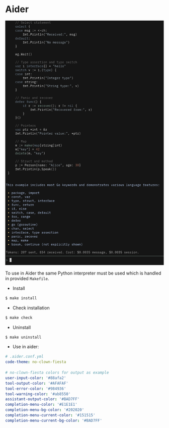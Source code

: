 # Aider

![1](assets/1.png)

To use in Aider the same Python interpreter must be used which is handled in provided `Makefile`.

- Install
```sh
$ make install
```

- Check installation
```sh
$ make check
```

- Uninstall
```sh
$ make uninstall
```

- Use in aider:
```yaml
# .aider.conf.yml
code-theme: no-clown-fiesta

# no-clown-fiesta colors for output as example
user-input-color: '#88afa2'
tool-output-color: '#AFAFAF'
tool-error-color: '#984936'
tool-warning-color: '#ab8550'
assistant-output-color: '#BAD7FF'
completion-menu-color: '#E1E1E1'
completion-menu-bg-color: '#202020'
completion-menu-current-color: '#151515'
completion-menu-current-bg-color: '#BAD7FF'
```

